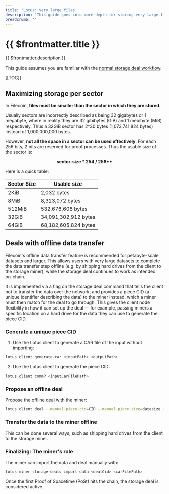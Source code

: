 ```yaml
---
title: 'Lotus: very large files'
description: 'This guide goes into more depth for storing very large files (over 1TiB), providing more insights into how data is stored and some best practices'
breadcrumb: ''
---
```


# {{ $frontmatter.title }}

{{ $frontmatter.description }}

This guide assumes you are familiar with the [normal storage deal workflow](store-data.md).

[[TOC]]

## Maximizing storage per sector

In Filecoin, **files must be smaller than the sector in which they are stored**.

Usually sectors are incorrectly described as being 32 gigabytes or 1 megabyte, where in reality they are 32 gibibytes (GiB) and 1 mebibyte (MiB) respectively. Thus a 32GiB sector has 2^30 bytes (1,073,741,824 bytes) instead of 1,000,000,000 bytes.

However, **not all the space in a sector can be used effectively**. For each 256 bits, 2 bits are reserved for proof processes. Thus the usable size of the sector is:

<center>
<b>sector-size * 254 / 256**</b>
</center>

Here is a quick table:

| Sector Size | Usable size          |
| ----------- | -------------------- |
| 2KiB        | 2,032 bytes          |
| 8MiB        | 8,323,072 bytes      |
| 512MiB      | 532,676,608 bytes    |
| 32GiB       | 34,091,302,912 bytes |
| 64GiB       | 68,182,605,824 bytes |

## Deals with offline data transfer

Filecoin's offline data transfer feature is recommended for petabyte-scale datasets and larger. This allows users with very large datasets to complete the data transfer step offline (e.g. by shipping hard drives from the client to the storage miner), while the storage deal continues to work as intended on-chain.

It is implemented via a flag on the storage deal command that tells the client not to transfer the data over the network, and provides a piece CID (a unique identifier describing the data) to the miner instead, which a miner must then match for the deal to go through. This gives the client node flexibility in how it can set up the deal — for example, passing miners a specific location on a hard drive for the data they can use to generate the piece CID.

### Generate a unique piece CID

1. Use the Lotus client to generate a CAR file of the input without importing:

```sh
lotus client generate-car <inputPath> <outputPath>
```

2. Use the Lotus client to generate the piece CID:

```sh
lotus client commP <inputCarFilePath>
```

### Propose an offline deal

Propose the offline deal with the miner:

```sh
lotus client deal --manual-piece-cid=CID --manual-piece-size=datasize <Data CID> <miner> <price> <duration>
```

### Transfer the data to the miner offline

This can be done several ways, such as shipping hard drives from the client to the storage miner.

### Finalizing: The miner's role

The miner can import the data and deal manually with:

```sh
lotus-miner storage-deals import-data <dealCid> <carFilePath>
```

Once the first Proof of Spacetime (PoSt) hits the chain, the storage deal is considered active.
